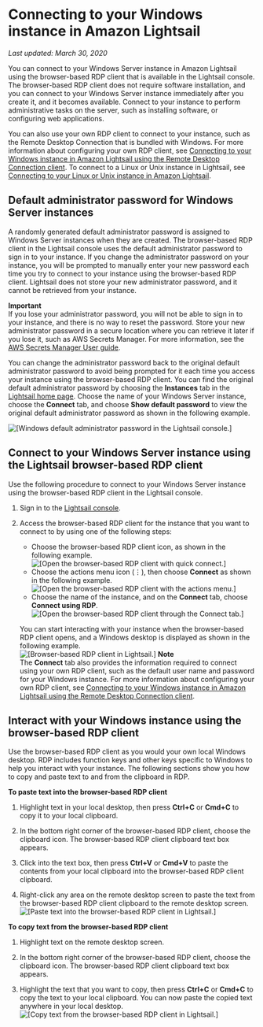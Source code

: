 # Connecting to your Windows instance in Amazon Lightsail<a name="connect-to-your-windows-based-instance-using-amazon-lightsail"></a>

 *Last updated: March 30, 2020* 

You can connect to your Windows Server instance in Amazon Lightsail using the browser\-based RDP client that is available in the Lightsail console\. The browser\-based RDP client does not require software installation, and you can connect to your Windows Server instance immediately after you create it, and it becomes available\. Connect to your instance to perform administrative tasks on the server, such as installing software, or configuring web applications\.

You can also use your own RDP client to connect to your instance, such as the Remote Desktop Connection that is bundled with Windows\. For more information about configuring your own RDP client, see [Connecting to your Windows instance in Amazon Lightsail using the Remote Desktop Connection client](amazon-lightsail-connecting-to-windows-instance-using-rdc.md)\. To connect to a Linux or Unix instance in Lightsail, see [Connecting to your Linux or Unix instance in Amazon Lightsail](lightsail-how-to-connect-to-your-instance-virtual-private-server.md)\.

## Default administrator password for Windows Server instances<a name="windows-admin-password"></a>

A randomly generated default administrator password is assigned to Windows Server instances when they are created\. The browser\-based RDP client in the Lightsail console uses the default administrator password to sign in to your instance\. If you change the administrator password on your instance, you will be prompted to manually enter your new password each time you try to connect to your instance using the browser\-based RDP client\. Lightsail does not store your new administrator password, and it cannot be retrieved from your instance\.

**Important**  
If you lose your administrator password, you will not be able to sign in to your instance, and there is no way to reset the password\. Store your new administrator password in a secure location where you can retrieve it later if you lose it, such as AWS Secrets Manager\. For more information, see the [AWS Secrets Manager User guide](https://docs.aws.amazon.com/secretsmanager/latest/userguide/intro.html)\.

You can change the administrator password back to the original default administrator password to avoid being prompted for it each time you access your instance using the browser\-based RDP client\. You can find the original default administrator password by choosing the **Instances** tab in the [Lightsail home page](https://lightsail.aws.amazon.com/)\. Choose the name of your Windows Server instance, choose the **Connect** tab, and choose **Show default password** to view the original default administrator password as shown in the following example\.

![\[Windows default administrator password in the Lightsail console.\]](https://d9yljz1nd5001.cloudfront.net/en_us/c61ab0669fef62b2778d591e8e619b4d/images/amazon-lightsail-windows-default-admin-password.png)

## Connect to your Windows Server instance using the Lightsail browser\-based RDP client<a name="connect-to-windows-using-browser"></a>

Use the following procedure to connect to your Windows Server instance using the browser\-based RDP client in the Lightsail console\.

1. Sign in to the [Lightsail console](https://lightsail.aws.amazon.com/)\.

1. Access the browser\-based RDP client for the instance that you want to connect to by using one of the following steps:
   + Choose the browser\-based RDP client icon, as shown in the following example\.  
![\[Open the browser-based RDP client with quick connect.\]](https://d9yljz1nd5001.cloudfront.net/en_us/c61ab0669fef62b2778d591e8e619b4d/images/connect-to-windows-instance-using-rdp-connection-shortcut.png)
   + Choose the actions menu icon \(⋮\), then choose **Connect** as shown in the following example\.  
![\[Open the browser-based RDP client with the actions menu.\]](https://d9yljz1nd5001.cloudfront.net/en_us/c61ab0669fef62b2778d591e8e619b4d/images/animated-gif-lightsail-instance-actions-menu-windows.gif)
   + Choose the name of the instance, and on the **Connect** tab, choose **Connect using RDP**\.  
![\[Open the browser-based RDP client through the Connect tab.\]](https://d9yljz1nd5001.cloudfront.net/en_us/c61ab0669fef62b2778d591e8e619b4d/images/amazon-lightsail-connect-using-rdp-button.png)

   You can start interacting with your instance when the browser\-based RDP client opens, and a Windows desktop is displayed as shown in the following example\.  
![\[Browser-based RDP client in Lightsail.\]](https://d9yljz1nd5001.cloudfront.net/en_us/c61ab0669fef62b2778d591e8e619b4d/images/amazon-lightsail-web-based-rdp-client.png)
**Note**  
The **Connect** tab also provides the information required to connect using your own RDP client, such as the default user name and password for your Windows instance\. For more information about configuring your own RDP client, see [Connecting to your Windows instance in Amazon Lightsail using the Remote Desktop Connection client](amazon-lightsail-connecting-to-windows-instance-using-rdc.md)\.

## Interact with your Windows instance using the browser\-based RDP client<a name="interact-with-your-instance"></a>

Use the browser\-based RDP client as you would your own local Windows desktop\. RDP includes function keys and other keys specific to Windows to help you interact with your instance\. The following sections show you how to copy and paste text to and from the clipboard in RDP\.

**To paste text into the browser\-based RDP client**

1. Highlight text in your local desktop, then press **Ctrl\+C** or **Cmd\+C** to copy it to your local clipboard\.

1. In the bottom right corner of the browser\-based RDP client, choose the clipboard icon\. The browser\-based RDP client clipboard text box appears\.

1. Click into the text box, then press **Ctrl\+V** or **Cmd\+V** to paste the contents from your local clipboard into the browser\-based RDP client clipboard\.

1. Right\-click any area on the remote desktop screen to paste the text from the browser\-based RDP client clipboard to the remote desktop screen\.  
![\[Paste text into the browser-based RDP client in Lightsail.\]](https://d9yljz1nd5001.cloudfront.net/en_us/c61ab0669fef62b2778d591e8e619b4d/images/amazon-lightsail-paste-rdp-windows.gif)

**To copy text from the browser\-based RDP client**

1. Highlight text on the remote desktop screen\.

1. In the bottom right corner of the browser\-based RDP client, choose the clipboard icon\. The browser\-based RDP client clipboard text box appears\.

1. Highlight the text that you want to copy, then press **Ctrl\+C** or **Cmd\+C** to copy the text to your local clipboard\. You can now paste the copied text anywhere in your local desktop\.  
![\[Copy text from the browser-based RDP client in Lightsail.\]](https://d9yljz1nd5001.cloudfront.net/en_us/c61ab0669fef62b2778d591e8e619b4d/images/amazon-lightsail-copy-rdp-windows.gif)